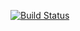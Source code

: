 [![Build Status](https://travis-ci.org/joventuraz/hello-testing.svg?branch=master)](https://travis-ci.org/joventuraz/hello-testing)